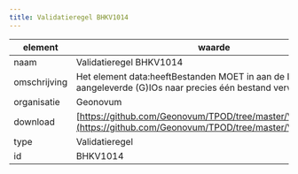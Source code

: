 ```yaml
---
title: Validatieregel BHKV1014
---
```


|element|waarde|
|-----|------|
| naam  |Validatieregel BHKV1014|
| omschrijving  |Het element data:heeftBestanden MOET in aan de LVBB aangeleverde (G)IOs naar precies één bestand verwijzen.|
| organisatie  |Geonovum|
| download  | [https://github.com/Geonovum/TPOD/tree/master/Validatieregels](https://github.com/Geonovum/TPOD/tree/master/Validatieregels)|
| type  |Validatieregel|
| id  |BHKV1014|

